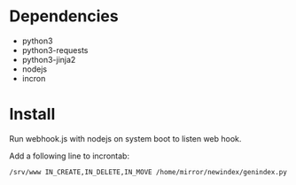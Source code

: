 # Dependencies

* python3
* python3-requests
* python3-jinja2
* nodejs
* incron

# Install

Run webhook.js with nodejs on system boot to listen web hook.

Add a following line to incrontab:

```/srv/www IN_CREATE,IN_DELETE,IN_MOVE /home/mirror/newindex/genindex.py```
